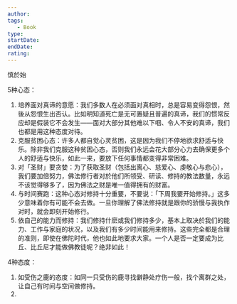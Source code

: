 ```yaml
---
author: 
tags: 
   - Book 
type:
startDate: 
endDate:
rating: 
---
```


慎於始

5种心态：
1. 培养面对真谛的意愿：我们多数人在必须面对真相时，总是容易变得怨恨，然後从怨恨生出否认。比如明知道死亡是无可置疑且普遍的真谛，我们的惯常反应却是假装它不会发生——面对大部分其他难以下咽、令人不安的真谛，我们也都是用这种态度对待。
2. 克服贫困心态：许多人都自觉心灵贫困，这是因为我们不停地欲求舒适与快乐。除非我们克服这种贫困心态，否则我们永远会花大部分心力去确保更多个人的舒适与快乐，如此一来，要放下任何事情都变得非常困难。
3. 对「圣财」要贪婪：为了获取圣财（包括出离心、慈爱心、虔敬心与悲心），我们要加倍努力，佛法修行者对於他们所领受、研读、修持的教法数量，永远不该觉得够多了，因为佛法之财是唯一值得拥有的财富。
4. 与时间赛跑：这种心态对修持十分重要，不要说：「下周我要开始修持。」这多少意味着你有可能不会去做。一旦你理解了佛法修持就是跟你的骄慢与我执作对时，就会即刻开始修行。
5. 依自己的能力而修持：我们修持什麽或我们修持多少，基本上取决於我们的能力、工作与家庭的状况，以及我们有多少时间能用来修持。这些完全都是合理的准则，即使在佛陀时代，他也如此地要求大家。一个人是否一定要成为比丘、比丘尼才能做佛教徒呢？绝非如此！


4种态度：
1. 如受伤之鹿的态度：如同一只受伤的鹿寻找僻静处疗伤一般，找个离群之处，让自己有时间与空间做修持。
2. 


















































